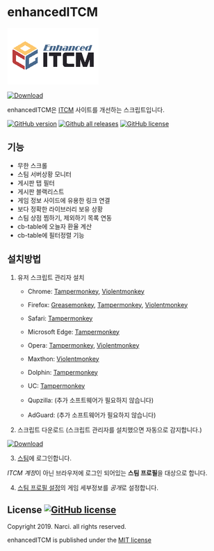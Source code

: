# enhancedITCM

![logo](/img/logo.png)

[![Download](https://img.shields.io/badge/enhancedITCM-Download-blue.svg?style=popout&logo=steam)](https://raw.githubusercontent.com/NarciSource/enhancedITCM/master/enhancedITCM.user.js)

enhancedITCM은 [ITCM](http://itcm.co.kr) 사이트를 개선하는 스크립트입니다.



[![GitHub version](https://img.shields.io/github/release/NarciSource/enhancedITCM.svg?style=flat)](https://github.com/NarciSource/enhancedITCM/releases/) [![Github all releases](https://img.shields.io/github/last-commit/NarciSource/enhancedITCM.svg?style=flat)](https://github.com/NarciSource/enhancedITCM/releases/) [![GitHub license](https://img.shields.io/github/license/Naereen/StrapDown.js.svg)](/LICENSE)

## 기능
* 무한 스크롤
* 스팀 서버상황 모니터
* 게시판 탭 필터
* 게시판 블랙리스트
* 게임 정보 사이드에 유용한 링크 연결
* 보다 정확한 라이브러리 보유 상황
* 스팀 상점 찜하기, 제외하기 목록 연동
* cb-table에 오늘자 환율 계산
* cb-table에 필터정렬 기능


## 설치방법

1. 유저 스크립트 관리자 설치

    + Chrome: [Tampermonkey](https://chrome.google.com/webstore/detail/tampermonkey/dhdgffkkebhmkfjojejmpbldmpobfkfo), [Violentmonkey](https://chrome.google.com/webstore/detail/violent-monkey/jinjaccalgkegednnccohejagnlnfdag)

    + Firefox: [Greasemonkey](https://addons.mozilla.org/firefox/addon/greasemonkey/), [Tampermonkey](https://addons.mozilla.org/firefox/addon/tampermonkey/), [Violentmonkey](https://addons.mozilla.org/firefox/addon/violentmonkey/)

    + Safari: [Tampermonkey](http://tampermonkey.net/?browser=safari)

    + Microsoft Edge: [Tampermonkey](https://www.microsoft.com/store/p/tampermonkey/9nblggh5162s)

    + Opera: [Tampermonkey](https://addons.opera.com/extensions/details/tampermonkey-beta/), [Violentmonkey](https://addons.opera.com/extensions/details/violent-monkey/)

    + Maxthon: [Violentmonkey](http://extension.maxthon.com/detail/index.php?view_id=1680)

    + Dolphin: [Tampermonkey](https://play.google.com/store/apps/details?id=net.tampermonkey.dolphin)

    + UC: [Tampermonkey](https://play.google.com/store/apps/details?id=net.tampermonkey.uc)

    + Qupzilla: (추가 소프트웨어가 필요하지 않습니다)

    + AdGuard: (추가 소프트웨어가 필요하지 않습니다)



2. 스크립트 다운로드 (스크립트 관리자를 설치했으면 자동으로 감지합니다.)

[![Download](https://img.shields.io/badge/enhancedITCM-Download-blue.svg?style=popout&logo=steam)](https://raw.githubusercontent.com/NarciSource/enhancedITCM/master/enhancedITCM.user.js)


3. [스팀](https://steamcommunity.com/login/home/?goto=)에 로그인합니다.

*ITCM 계정*이 아닌 브라우저에 로그인 되어있는 **스팀 프로필**을 대상으로 합니다.



4. [스팀 프로필 설정](https://steamcommunity.com/my/edit/settings)의 게임 세부정보를 *공개*로 설정합니다.



## License [![GitHub license](https://img.shields.io/github/license/Naereen/StrapDown.js.svg)](/LICENSE)

Copyright 2019. Narci. all rights reserved.

enhancedITCM is published under the [MIT license](http://www.opensource.org/licenses/mit-license)
